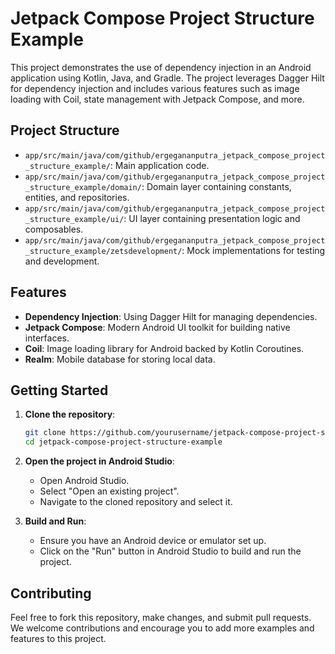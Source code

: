 # Jetpack Compose Project Structure Example

This project demonstrates the use of dependency injection in an Android application using Kotlin, Java, and Gradle. The project leverages Dagger Hilt for dependency injection and includes various features such as image loading with Coil, state management with Jetpack Compose, and more.

## Project Structure

- `app/src/main/java/com/github/ergegananputra_jetpack_compose_project_structure_example/`: Main application code.
- `app/src/main/java/com/github/ergegananputra_jetpack_compose_project_structure_example/domain/`: Domain layer containing constants, entities, and repositories.
- `app/src/main/java/com/github/ergegananputra_jetpack_compose_project_structure_example/ui/`: UI layer containing presentation logic and composables.
- `app/src/main/java/com/github/ergegananputra_jetpack_compose_project_structure_example/zetsdevelopment/`: Mock implementations for testing and development.

## Features

- **Dependency Injection**: Using Dagger Hilt for managing dependencies.
- **Jetpack Compose**: Modern Android UI toolkit for building native interfaces.
- **Coil**: Image loading library for Android backed by Kotlin Coroutines.
- **Realm**: Mobile database for storing local data.

## Getting Started

1. **Clone the repository**:
    ```sh
    git clone https://github.com/yourusername/jetpack-compose-project-structure-example.git
    cd jetpack-compose-project-structure-example
    ```

2. **Open the project in Android Studio**:
    - Open Android Studio.
    - Select "Open an existing project".
    - Navigate to the cloned repository and select it.

3. **Build and Run**:
    - Ensure you have an Android device or emulator set up.
    - Click on the "Run" button in Android Studio to build and run the project.

## Contributing

Feel free to fork this repository, make changes, and submit pull requests. We welcome contributions and encourage you to add more examples and features to this project.
